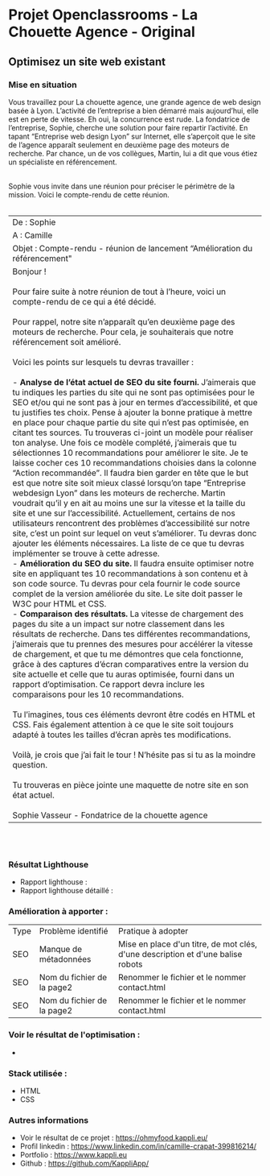 # Projet Openclassrooms - La Chouette Agence - Original
## Optimisez un site web existant

### Mise en situation

Vous travaillez pour La chouette agence, une grande agence de web design basée à Lyon. L’activité de l’entreprise a bien démarré mais aujourd’hui, elle est en perte de vitesse. Eh oui, la concurrence est rude. La fondatrice de l’entreprise, Sophie, cherche une solution pour faire repartir l’activité. En tapant “Entreprise web design Lyon” sur Internet, elle s’aperçoit que le site de l’agence apparaît seulement en deuxième page des moteurs de recherche. Par chance, un de vos collègues, Martin, lui a dit que vous étiez un spécialiste en référencement.</br></br>

Sophie vous invite dans une réunion pour préciser le périmètre de la mission. Voici le compte-rendu de cette réunion. </br></br>

<table>
    <tr>
        <td>
            De : Sophie
        </td>
    </tr>
    <tr>
        <td>
            A : Camille
        </td>
    </tr>
    <tr>
        <td>
            Objet : Compte-rendu - réunion de lancement “Amélioration du référencement"
        </td>
    </tr>
    <tr>
        <td>
            Bonjour ! </br></br>
            Pour faire suite à notre réunion de tout à l’heure, voici un compte-rendu de ce qui a été
            décidé.</br></br>
            Pour rappel, notre site n’apparaît qu’en deuxième page des moteurs de recherche. Pour cela,
            je souhaiterais que notre référencement soit amélioré.</br></br>
            Voici les points sur lesquels tu devras travailler :</br></br>
            - <b>Analyse de l’état actuel de SEO du site fourni.</b> J’aimerais que tu indiques les parties du site qui ne sont pas optimisées pour le SEO et/ou qui ne sont pas à jour en termes d’accessibilité, et que tu justifies tes choix. Pense à ajouter la bonne pratique à mettre en place pour chaque partie du site qui n’est pas optimisée, en citant tes sources. Tu trouveras ci-joint un modèle pour réaliser ton analyse. Une fois ce modèle complété, j’aimerais que tu sélectionnes 10 recommandations pour améliorer le site. Je te laisse cocher ces 10 recommandations choisies dans la colonne “Action recommandée”. Il faudra bien garder en tête que le but est que notre site soit mieux classé lorsqu’on tape “Entreprise webdesign Lyon” dans les moteurs de recherche. Martin voudrait qu’il y en ait au moins une sur la vitesse et la taille du site et une sur l’accessibilité. Actuellement, certains de nos utilisateurs rencontrent des problèmes d’accessibilité sur notre site, c’est un point sur lequel on veut s’améliorer. Tu devras donc ajouter les éléments nécessaires. La liste de ce que tu devras implémenter se trouve à cette adresse. </br>
            - <b>Amélioration du SEO du site.</b> Il faudra ensuite optimiser notre site en appliquant tes 10 recommandations à son contenu et à son code source. Tu devras pour cela fournir le code source complet de la version améliorée du site. Le site doit passer le W3C pour HTML et CSS.</br>
            - <b>Comparaison des résultats.</b> La vitesse de chargement des pages du site a un impact sur notre classement dans les résultats de recherche. Dans tes différentes recommandations, j’aimerais que tu prennes des mesures pour accélérer la vitesse de chargement, et que tu me démontres que cela fonctionne, grâce à des captures d’écran comparatives entre la version du site actuelle et celle que tu auras optimisée, fourni dans un rapport d’optimisation. Ce rapport devra inclure les comparaisons pour les 10 recommandations.</br></br>
            Tu l’imagines, tous ces éléments devront être codés en HTML et CSS. Fais également attention à ce que le site soit toujours adapté à toutes les tailles d’écran après tes modifications.</br></br>
            Voilà, je crois que j’ai fait le tour ! N’hésite pas si tu as la moindre question.</br></br>
            Tu trouveras en pièce jointe une maquette de notre site en son état actuel. </br></br>
            Sophie Vasseur - Fondatrice de la chouette agence
        </td>
    </tr>
</table>
</br></br>

### Résultat Lighthouse

- Rapport lighthouse : 
- Rapport lighthouse détaillé :

### Amélioration à apporter :

<table>
    <tr>
        <td>Type</td>
        <td>Problème identifié</td>
        <td>Pratique à adopter</td>
    </tr>
    <tr>
        <td>SEO</td>
        <td>Manque de métadonnées</td>
        <td>Mise en place d'un titre, de mot clés, d'une description et d'une balise robots</td>
    </tr>
    <tr>
        <td>SEO</td>
        <td>Nom du fichier de la page2</td>
        <td>Renommer le fichier et le nommer contact.html</td>
    </tr>
    <tr>
        <td>SEO</td>
        <td>Nom du fichier de la page2</td>
        <td>Renommer le fichier et le nommer contact.html</td>
    </tr>
</table>

### Voir le résultat de l'optimisation : 

- 

### Stack utilisée :
- HTML
- CSS

### Autres informations
- Voir le résultat de ce projet : https://ohmyfood.kappli.eu/
- Profil linkedin : https://www.linkedin.com/in/camille-crapat-399816214/
- Portfolio : https://www.kappli.eu
- Github : https://github.com/KappliApp/
